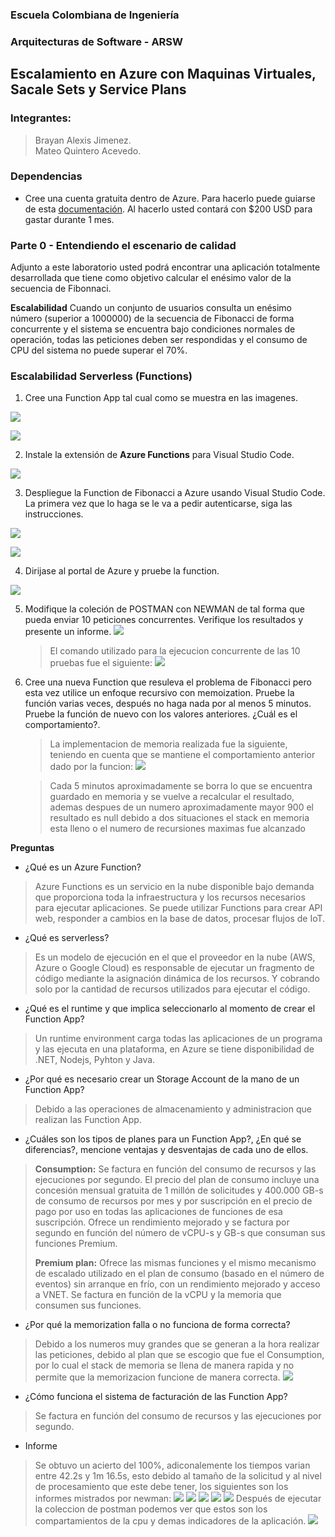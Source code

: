 ### Escuela Colombiana de Ingeniería
### Arquitecturas de Software - ARSW

## Escalamiento en Azure con Maquinas Virtuales, Sacale Sets y Service Plans
### Integrantes:

> Brayan Alexis Jimenez.\
> Mateo Quintero Acevedo.
### Dependencias
* Cree una cuenta gratuita dentro de Azure. Para hacerlo puede guiarse de esta [documentación](https://azure.microsoft.com/en-us/free/search/?&ef_id=Cj0KCQiA2ITuBRDkARIsAMK9Q7MuvuTqIfK15LWfaM7bLL_QsBbC5XhJJezUbcfx-qAnfPjH568chTMaAkAsEALw_wcB:G:s&OCID=AID2000068_SEM_alOkB9ZE&MarinID=alOkB9ZE_368060503322_%2Bazure_b_c__79187603991_kwd-23159435208&lnkd=Google_Azure_Brand&dclid=CjgKEAiA2ITuBRDchty8lqPlzS4SJAC3x4k1mAxU7XNhWdOSESfffUnMNjLWcAIuikQnj3C4U8xRG_D_BwE). Al hacerlo usted contará con $200 USD para gastar durante 1 mes.

### Parte 0 - Entendiendo el escenario de calidad

Adjunto a este laboratorio usted podrá encontrar una aplicación totalmente desarrollada que tiene como objetivo calcular el enésimo valor de la secuencia de Fibonnaci.

**Escalabilidad**
Cuando un conjunto de usuarios consulta un enésimo número (superior a 1000000) de la secuencia de Fibonacci de forma concurrente y el sistema se encuentra bajo condiciones normales de operación, todas las peticiones deben ser respondidas y el consumo de CPU del sistema no puede superar el 70%.

### Escalabilidad Serverless (Functions)

1. Cree una Function App tal cual como se muestra en las  imagenes.

![](images/part3/part3-function-config.png)

![](images/part3/part3-function-configii.png)

2. Instale la extensión de **Azure Functions** para Visual Studio Code.

![](images/part3/part3-install-extension.png)

3. Despliegue la Function de Fibonacci a Azure usando Visual Studio Code. La primera vez que lo haga se le va a pedir autenticarse, siga las instrucciones.

![](images/part3/part3-deploy-function-1.png)

![](images/part3/part3-deploy-function-2.png)

4. Dirijase al portal de Azure y pruebe la function.

![](images/part3/part3-test-function.png)

5. Modifique la coleción de POSTMAN con NEWMAN de tal forma que pueda enviar 10 peticiones concurrentes. Verifique los resultados y presente un informe.
   ![](images/img3.png)
   >El comando utilizado para la ejecucion concurrente de las 10 pruebas fue el siguiente:
   ![](images/img4.png)
6. Cree una nueva Function que resuleva el problema de Fibonacci pero esta vez utilice un enfoque recursivo con memoization. Pruebe la función varias veces, después no haga nada por al menos 5 minutos. Pruebe la función de nuevo con los valores anteriores. ¿Cuál es el comportamiento?.
   >La implementacion de memoria realizada fue la siguiente, teniendo
   > en cuenta que se mantiene el comportamiento anterior dado por la
   > funcion:
   ![](images/img5.png)

   >Cada 5 minutos aproximadamente se borra lo que se encuentra guardado en memoria y
   > se vuelve a recalcular el resultado, ademas despues de un numero
   > aproximadamente mayor 900 el resultado es null debido a dos
   > situaciones el stack en memoria esta lleno o el numero de
   > recursiones maximas fue alcanzado
   > 
**Preguntas**

* ¿Qué es un Azure Function?
> Azure Functions es un servicio en la nube disponible bajo demanda que proporciona toda la infraestructura y los recursos
> necesarios para ejecutar aplicaciones.
> Se puede utilizar Functions para crear API web, responder a cambios en la base de datos, procesar flujos de IoT.
> 
* ¿Qué es serverless?
> Es un modelo de ejecución en el que el proveedor en la nube (AWS, Azure o Google Cloud) es responsable de ejecutar un
> fragmento de código mediante la asignación dinámica de los recursos. Y cobrando solo por la cantidad de recursos utilizados
> para ejecutar el código.
* ¿Qué es el runtime y que implica seleccionarlo al momento de crear el Function App?
>Un runtime environment carga todas las aplicaciones de un programa
> y las ejecuta en una plataforma, en Azure se tiene disponibilidad
> de .NET, Nodejs, Pyhton y Java.
* ¿Por qué es necesario crear un Storage Account de la mano de un Function App?
> Debido a las operaciones de almacenamiento y administracion que
> realizan las Function App.
* ¿Cuáles son los tipos de planes para un Function App?, ¿En qué se diferencias?, mencione ventajas y desventajas de cada uno de ellos.
> **Consumption:** Se factura en
> función del consumo de recursos y las ejecuciones por segundo. El
> precio del plan de consumo incluye una concesión mensual gratuita
> de 1 millón de solicitudes y 400.000 GB-s de consumo de recursos
> por mes y por suscripción en el precio de pago por uso en todas
> las aplicaciones de funciones de esa suscripción. Ofrece un rendimiento mejorado y se factura
> por segundo en función del número de vCPU-s y GB-s que
> consuman sus funciones Premium.
> 
> **Premium plan:** Ofrece las
> mismas funciones y el mismo mecanismo de escalado utilizado en el
> plan de consumo (basado en el número de eventos) sin arranque en
> frío, con un rendimiento mejorado y acceso a VNET. Se factura en función de la vCPU y la memoria
> que consumen sus funciones.
* ¿Por qué la memorization falla o no funciona de forma correcta?
> Debido a los numeros muy grandes que se generan a la hora realizar
> las peticiones, debido al plan que se escogio que fue el
> Consumption, por lo cual el stack de memoria se llena de manera
> rapida y no permite que la memorizacion funcione de manera
> correcta.
![](images/img1.png)
* ¿Cómo funciona el sistema de facturación de las Function App?

> Se factura en función del consumo de recursos y las ejecuciones
> por segundo.
* Informe
> Se obtuvo un acierto
> del 100%, adiconalemente los tiempos varian entre 42.2s y 1m 16.5s, esto
> debido al tamaño de la solicitud y al nivel de procesamiento que este
> debe tener, los siguientes son los informes mistrados por newman:
  ![](images/p1.png)
  ![](images/p2.png)
  ![](images/p3.png)
  ![](images/p4.png)
  ![](images/p5.png)
>Después de ejecutar la coleccion de postman podemos ver que estos son los compartamientos de la cpu y demas indicadores de la aplicación.
  ![](images/img2.png)